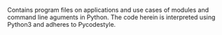 Contains program files on applications and use cases of modules and command line aguments in Python.
The code herein is interpreted using Python3 and adheres to Pycodestyle.
